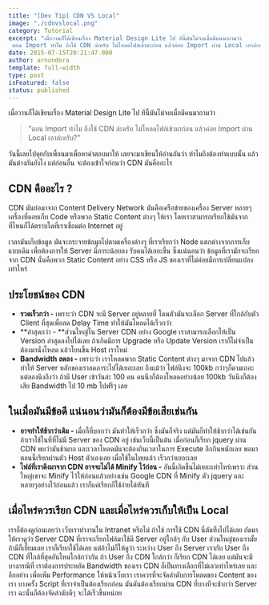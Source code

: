 ```yaml
---
title: "[Dev Tip] CDN VS Local"
image: "./cdnvslocal.png"
category: Tutorial
excerpt: "เมื่อวานก็ได้เขียนเรื่อง Material Design Lite ไป ทีนี้มันไม่จบเมื่อมีคนมาถามว่า
 ตอน Import ทำไม ถึงใช้ CDN ล่ะครับ ไม่โหลดไฟล์เข้ามาก่อน แล้วค่อย Import ผ่าน Local เอาล่ะครับ? วันนี้เลยไปคุยกับเพื่อนมาเพื่อหาคำตอบมาให้ เลยจะมาเขียนให้อ่านกั..."
date: 2015-07-15T20:21:47.000
author: arnondora
template: full-width
type: post
isFeatured: false
status: published
---
```


เมื่อวานก็ได้เขียนเรื่อง Material Design Lite ไป ทีนี้มันไม่จบเมื่อมีคนมาถามว่า

> "ตอน Import ทำไม ถึงใช้ CDN ล่ะครับ ไม่โหลดไฟล์เข้ามาก่อน แล้วค่อย Import ผ่าน Local เอาล่ะครับ?"

วันนี้เลยไปคุยกับเพื่อนมาเพื่อหาคำตอบมาให้ เลยจะมาเขียนให้อ่านกันว่า ทำไมถึงต้องทำแบบนั้น แล้วมันต่างกันยังไง แต่ก่อนอื่น จะต้องเข้าใจก่อนว่า CDN มันคืออะไร

## CDN คืออะไร ?
CDN มันย่อมาจาก Content Delivery Network มันคือเครือข่ายของเครื่อง Server หลายๆ เครื่องที่คอยเก็บ Code หรือพวก Static Content ต่างๆ ให้เรา โดยเราสามารถเรียกใช้มันจากที่ไหนก็ได้ตราบใดที่เราเชื่อมต่อ Internet อยู่

[](./CDN1.png)

เวลามันเก็บข้อมูล มันจะกระจายข้อมูลไปตามเครื่องต่างๆ ที่เราเรียกว่า Node แตกต่างจากการเก็บแบบเดิม เพื่อต้องการให้ Server มีภาระน้อยลง รับคนได้เยอะขึ้น ซึ่งแน่นอนว่า ข้อมูลที่เรามักจะเรียกจาก CDN นั่นคือพวก Static Content อย่าง CSS หรือ JS ของเราที่ไม่ค่อยมีการเปลี่ยนแปลงเท่าไหร่

## ประโยชน์ของ CDN

* **รวดเร็วกว่า -** เพราะว่า CDN จะมี Server อยู่หลายที่ โดนตัวมันจะเลือก Server ที่ใกล้กับตัว Client ที่สุดเพื่อลด Delay Time ทำให้มันโหลดได้เร็วกว่า
* **ล่าสุดกว่า - **ส่วนใหญ่ใน Server CDN อย่าง Google เราสามารถเลือกให้เป็น Version ล่าสุดลงไปได้เลย ถ้าเกิดมีการ Upgrade หรือ Update Version เราก็ไม่จำเป็นต้องมานั่งโหลด แล้วโยนขึ้น Host เราใหม่
* **Bandwidth ลดลง -** เพราะว่า เราโหลดพวก Static Content ต่างๆ มาจาก CDN ไปแล้ว ทำให้ Server หลักของเราลดภาระไปได้เยอะเลย ถึงแม้ว่า ไฟล์นึงจะ 100kb กว่าๆก็ตามเถอะ แต่ลองนึงถึงว่า ถ้ามี User เข้าวันล่ะ 100 คน คนนึงก็ต้องโหลดอย่างน้อย 100kb วันนึงก็ต้องเสีย Bandwidth ไป 10 mb ไปฟรีๆ เลย

## ในเมื่อมันมีข้อดี แน่นอนว่ามันก็ต้องมีข้อเสียเช่นกัน

* **อาจทำให้ช้ากว่าเดิม -** เมื่อกี้ที่บอกว่า มันทำให้เร็วกว่า ซึ่งมันก็จริง แต่มันก็ทำให้ช้ากว่าได้เช่นกัน ถ้าเราใช้ในที่ที่ไม่มี Server ของ CDN อยู่ เช่นเว็บนี้เป็นต้น เมื่อก่อนก็เรียก jquery ผ่าน CDN พบว่ามันช้ามาก และเวลาโหลดมันจะต้องกินเวลาในการ Execute อีกกินหนักเลย พอมาตอนนี้เรียกผ่านตัว Host ตัวเองเลย เมื่อใช้ในไทยแล้ว เร็วกว่าเยอะเลย
* **ไฟล์ที่เราดึงมาจาก CDN อาจจะไม่ได้ Minify ไว้ก่อน -** อันนี้เกิดขึ้นไม่เยอะเท่าไหร่เพราะ ส่วนใหญ่เขาจะ Minify ไว้ให้ก่อนแล้วอย่างเช่น Google CDN ที่ Minify ตัว jquery และหลายๆอย่างไว้ก่อนแล้ว เราก็แค่เรียกก็ใช้ง่ายได้ทันที

## เมื่อไหร่ควรเรียก CDN และเมื่อไหร่ควรเก็บให้เป็น Local

เราก็ต้องดูก่อนเลยว่า เว็บเราทำงานใน Intranet หรือไม่ ถ้าใช่ การใช้ CDN นี่ตัดทิ้งไปได้เลย
ถัดมา ให้เราดูว่า Server CDN ที่เราจะเรียกไฟล์มาใช้มี Server อยู่ใกล้ๆ กับ User ส่วนใหญ่ของเรามั้ย ถ้ามีก็เยี่ยมเลย เราก็เรียกใช้ได้เลย แต่ถ้าไม่ก็ให้ดูว่า ระหว่าง User ถึง Server เรากับ User ถึง CDN ที่ใกล้ที่สุดอันไหนใกล้กว่ากัน ถ้า User ถึง CDN ใกล้กว่า ก็เรียก CDN ได้เลย
แต่มันจะมีบางกรณีที่ เราต้องการประหยัด Bandwidth ของเรา CDN ก็เป็นทางเลือกที่ไม่เลวเท่าไหร่เลย
และอีกอย่าง เพื่อเพิ่ม Performance ให้หน้าเว็บเรา เราควรที่จะจัดลำดับการโหลดของ Content ของเรา บางครั้ง Script ที่เราจำเป็นต้องเรียกก่อน มันดันต้องเรียกผ่าน CDN ที่บางทีจะช้ากว่า Server เรา ฉะนั้นก็ต้องจัดลำดับดีๆ จะได้เร็วขึ้นหน่อย
